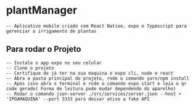 # plantManager
    -- Aplicativo mobile criado com React Native, expo e Typescript para gerenciar o irrigamento de plantas

## Para rodar o Projeto
    -- Instale o app expo no seu celular
    -- Clone o projeto
    -- Certifique de já ter na sua maquina o expo cli, node e react
    -- Abra a pasta principal do projeto, rode o comando yarn/npm install
    -- Após isso abra o terminal e rode o comando expo start e leia o qr code gerado( Forma de leitura pode mudar dependendo do aparelho)
    -- Rodar o comando json-server ./src/services/server.json --host + 'IPDAMAQUINA' --port 3333 para deixar ativo a fake API